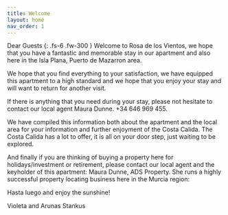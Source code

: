 ```yaml
---
title: Welcome
layout: home
nav_order: 1
---
```



Dear Guests
{: .fs-6 .fw-300 }
Welcome to Rosa de los Vientos, we hope that you have a fantastic and memorable stay in our apartment and also here in the Isla Plana, Puerto de Mazarron area.

We hope that you find everything to your satisfaction, we have equipped this apartment to a high standard and we hope that you enjoy your stay and will want to return for another visit.

If there is anything that you need during your stay, please not hesitate to contact our local agent Maura Dunne. +34 646 969 455.

We have compiled this information both about the apartment and the local area for your information and further enjoyment of the Costa Calida. The Costa Calida has a lot to offer, it is all on your door step, just waiting to be explored.

And finally if you are thinking of buying a property here for holidays/investment or retirement, please contact our local agent and the keyholder of this apartment: Maura Dunne, ADS Property. She runs a highly successful property locating business here in the Murcia region:

Hasta luego and enjoy the sunshine!

Violeta and Arunas Stankus